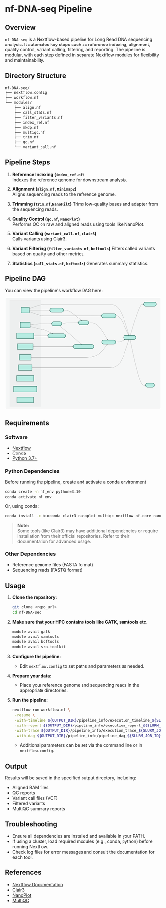# nf-DNA-seq Pipeline

## Overview

`nf-DNA-seq` is a Nextflow-based pipeline for Long Read DNA sequencing analysis. It automates key steps such as reference indexing, alignment, quality control, variant calling, filtering, and reporting. The pipeline is modular, with each step defined in separate Nextflow modules for flexibility and maintainability.

## Directory Structure

```
nf-DNA-seq/
├── nextflow.config
├── workflow.nf
└── modules/
    ├── align.nf
    ├── call_stats.nf
    ├── filter_variants.nf
    ├── index_ref.nf
    ├── mkdp.nf
    ├── multiqc.nf
    ├── trim.nf
    ├── qc.nf
    └── variant_call.nf
```

## Pipeline Steps

1. **Reference Indexing (`index_ref.nf`)**  
   Indexes the reference genome for downstream analysis.

2. **Alignment (`align.nf`, `Minimap2`)**  
   Aligns sequencing reads to the reference genome.

3. **Trimming (`trim.nf`,`NanoFilt`)**
   Trims low-quality bases and adapter from the sequencing reads.

3. **Quality Control (`qc.nf`, `NanoPlot`)**  
   Performs QC on raw and aligned reads using tools like NanoPlot.

4. **Variant Calling (`variant_call.nf`, `clair3`)**  
   Calls variants using Clair3.

5. **Variant Filtering (`filter_variants.nf`, `bcftools`)**
   Filters called variants based on quality and other metrics.

6. **Statistics (`call_stats.nf`, `bcftools`)**
   Generates summary statistics.

## Pipeline DAG

You can view the pipeline's workflow DAG here:

[![Pipeline DAG](dag-Entry.svg)](dag-Entry.svg)

## Requirements

### Software

- [Nextflow](https://www.nextflow.io/)
- [Conda](https://docs.conda.io/en/latest/)
- [Python 3.7+](https://www.python.org/)

### Python Dependencies

Before running the pipeline, create and activate a conda environment

```bash
conda create -n nf_env python=3.10
conda activate nf_env
```

Or, using conda:

```bash
conda install -c bioconda clair3 nanoplot multiqc nextflow nf-core nanofilt
```

> **Note:**  
> Some tools (like Clair3) may have additional dependencies or require installation from their official repositories. Refer to their documentation for advanced usage.

### Other Dependencies

- Reference genome files (FASTA format)
- Sequencing reads (FASTQ format)

## Usage

1. **Clone the repository:**
   ```bash
   git clone <repo_url>
   cd nf-DNA-seq
   ```
1. **Make sure that your HPC contains tools like GATK, samtools etc.**
   ```bash
   module avail gatk
   module avail samtools
   module avail bcftools
   module avail sra-toolkit
   ```

2. **Configure the pipeline:**
   - Edit `nextflow.config` to set paths and parameters as needed.

3. **Prepare your data:**
   - Place your reference genome and sequencing reads in the appropriate directories.

4. **Run the pipeline:**
   ```bash
   nextflow run workflow.nf \
    -resume \
    -with-timeline ${OUTPUT_DIR}/pipeline_info/execution_timeline_${SLURM_JOB_ID}.html \
    -with-report ${OUTPUT_DIR}/pipeline_info/execution_report_${SLURM_JOB_ID}.html \
    -with-trace ${OUTPUT_DIR}/pipeline_info/execution_trace_${SLURM_JOB_ID}.txt \
    -with-dag ${OUTPUT_DIR}/pipeline_info/pipeline_dag_${SLURM_JOB_ID}.svg
   ```

   - Additional parameters can be set via the command line or in `nextflow.config`.

## Output

Results will be saved in the specified output directory, including:
- Aligned BAM files
- QC reports
- Variant call files (VCF)
- Filtered variants
- MultiQC summary reports

## Troubleshooting

- Ensure all dependencies are installed and available in your PATH.
- If using a cluster, load required modules (e.g., conda, python) before running Nextflow.
- Check log files for error messages and consult the documentation for each tool.

## References

- [Nextflow Documentation](https://www.nextflow.io/docs/latest/index.html)
- [Clair3](https://github.com/HKU-BAL/Clair3)
- [NanoPlot](https://github.com/wdecoster/NanoPlot)
- [MultiQC](https://multiqc.info/)
